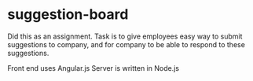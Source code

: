 # suggestion-board
Did this as an assignment. Task is to give employees easy way to submit suggestions to company, and for company to be able to respond to these suggestions.

Front end uses Angular.js
Server is written in Node.js
